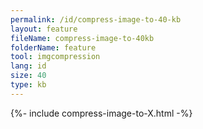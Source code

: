 ```yaml
---
permalink: /id/compress-image-to-40-kb
layout: feature
fileName: compress-image-to-40kb
folderName: feature
tool: imgcompression
lang: id
size: 40
type: kb
---
```


{%- include compress-image-to-X.html -%}
